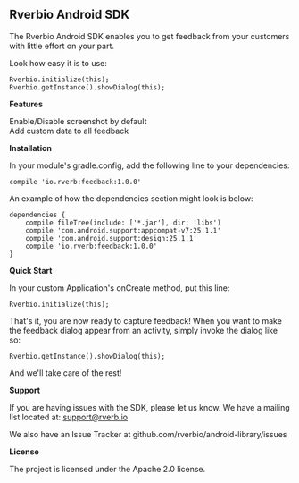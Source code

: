 Rverbio Android SDK
-------------------

The Rverbio Android SDK enables you to get feedback from your customers with little effort on your part. 

Look how easy it is to use:

    Rverbio.initialize(this);
    Rverbio.getInstance().showDialog(this);

**Features**

Enable/Disable screenshot by default  
Add custom data to all feedback

**Installation**

In your module's gradle.config, add the following line to your dependencies:
    
    compile 'io.rverb:feedback:1.0.0'
   
An example of how the dependencies section might look is below:

    dependencies {
        compile fileTree(include: ['*.jar'], dir: 'libs')
        compile 'com.android.support:appcompat-v7:25.1.1'
        compile 'com.android.support:design:25.1.1'
        compile 'io.rverb:feedback:1.0.0'
    }
    
**Quick Start**

In your custom Application's onCreate method, put this line:

    Rverbio.initialize(this);
    
That's it, you are now ready to capture feedback! When you want to make the feedback dialog appear from an activity, simply invoke the dialog like so:

    Rverbio.getInstance().showDialog(this);
    
And we'll take care of the rest!

**Support**

If you are having issues with the SDK, please let us know. We have a mailing list located at: support@rverb.io

We also have an Issue Tracker at github.com/rverbio/android-library/issues

**License**

The project is licensed under the Apache 2.0 license.
